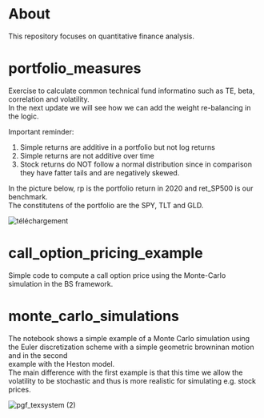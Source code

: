 # About
This repository focuses on quantitative finance analysis.

# portfolio_measures
Exercise to calculate common technical fund informatino such as TE, beta, correlation and volatility.   
In the next update we will see how we can add the weight re-balancing in the logic.

Important reminder:
  1) Simple returns are additive in a portfolio but not log returns
  2) Simple returns are not additive over time
  3) Stock returns do NOT follow a normal distribution since in comparison they have fatter tails and are negatively skewed.
 
In the picture below, rp is the portfolio return in 2020 and ret_SP500 is our benchmark.  
The constitutens of the portfolio are the SPY, TLT and GLD.  

![téléchargement](https://user-images.githubusercontent.com/36447056/106645323-7b191400-658c-11eb-88fc-14d60e6742f9.png)


# call_option_pricing_example
Simple code to compute a call option price using the Monte-Carlo simulation in the BS framework.


# monte_carlo_simulations
The notebook shows a simple example of a Monte Carlo simulation using the Euler discretization scheme with a simple geometric browninan motion and in the second  
example with the Heston model.  
The main difference with the first example is that this time we allow the volatility to be stochastic and thus is more realistic for simulating e.g. stock prices.  

![pgf_texsystem (2)](https://user-images.githubusercontent.com/36447056/107700396-b9fb4800-6cb7-11eb-8219-85ba4112b761.png)



